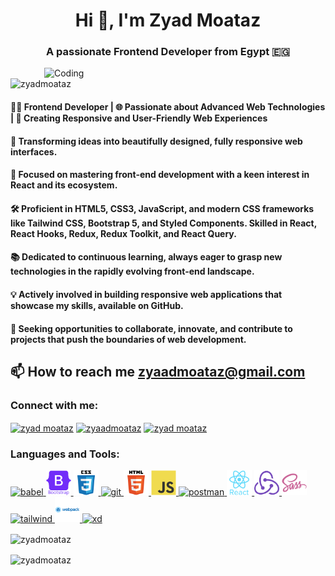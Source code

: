 

<h1 align="center">Hi 👋, I'm Zyad Moataz</h1>
<h3 align="center">A passionate Frontend Developer from Egypt 🇪🇬 </h3>


<img align="right" width="450px" alt="Coding" src="https://user-images.githubusercontent.com/115187902/230700872-d5f44b85-56c7-4e27-80a4-6e2db901e60c.gif">

<p align="left"> <img src="https://komarev.com/ghpvc/?username=zyadmoataz&label=Profile%20views&color=0e75b6&style=flat" alt="zyadmoataz" /> </p>

#### 👨‍💻 Frontend Developer | 🌐 Passionate about Advanced Web Technologies | 🚀 Creating Responsive and User-Friendly Web Experiences

#### 🎨 Transforming ideas into beautifully designed, fully responsive web interfaces.

#### 🚧 Focused on mastering front-end development with a keen interest in React and its ecosystem.

#### 🛠️ Proficient in HTML5, CSS3, JavaScript, and modern CSS frameworks like Tailwind CSS, Bootstrap 5, and Styled Components. Skilled in React, React Hooks, Redux, Redux Toolkit, and React Query.

#### 📚 Dedicated to continuous learning, always eager to grasp new technologies in the rapidly evolving front-end landscape.

#### 💡 Actively involved in building responsive web applications that showcase my skills, available on GitHub.

#### 💼 Seeking opportunities to collaborate, innovate, and contribute to projects that push the boundaries of web development.

## 📫 How to reach me **zyaadmoataz@gmail.com**

<h3 align="left">Connect with me:</h3>
<p align="left">
<a href="https://fb.com/zyad moataz" target="blank"><img align="center" src="https://raw.githubusercontent.com/rahuldkjain/github-profile-readme-generator/master/src/images/icons/Social/facebook.svg" alt="zyad moataz" height="30" width="40" /></a>
<a href="https://instagram.com/zyaadmoataz" target="blank"><img align="center" src="https://raw.githubusercontent.com/rahuldkjain/github-profile-readme-generator/master/src/images/icons/Social/instagram.svg" alt="zyaadmoataz" height="30" width="40" /></a>
<a href="https://linkedin.com/in/zyad moataz" target="blank"><img align="center" src="https://raw.githubusercontent.com/rahuldkjain/github-profile-readme-generator/master/src/images/icons/Social/linked-in-alt.svg" alt="zyad moataz" height="30" width="40" /></a>

</p>

<h3 align="left">Languages and Tools:</h3>
<p align="left"> <a href="https://babeljs.io/" target="_blank" rel="noreferrer"> <img src="https://www.vectorlogo.zone/logos/babeljs/babeljs-icon.svg" alt="babel" width="40" height="40"/> </a> <a href="https://getbootstrap.com" target="_blank" rel="noreferrer"> <img src="https://raw.githubusercontent.com/devicons/devicon/master/icons/bootstrap/bootstrap-plain-wordmark.svg" alt="bootstrap" width="40" height="40"/> </a> <a href="https://www.w3schools.com/css/" target="_blank" rel="noreferrer"> <img src="https://raw.githubusercontent.com/devicons/devicon/master/icons/css3/css3-original-wordmark.svg" alt="css3" width="40" height="40"/> </a> <a href="https://git-scm.com/" target="_blank" rel="noreferrer"> <img src="https://www.vectorlogo.zone/logos/git-scm/git-scm-icon.svg" alt="git" width="40" height="40"/> </a> <a href="https://www.w3.org/html/" target="_blank" rel="noreferrer"> <img src="https://raw.githubusercontent.com/devicons/devicon/master/icons/html5/html5-original-wordmark.svg" alt="html5" width="40" height="40"/> </a> <a href="https://developer.mozilla.org/en-US/docs/Web/JavaScript" target="_blank" rel="noreferrer"> <img src="https://raw.githubusercontent.com/devicons/devicon/master/icons/javascript/javascript-original.svg" alt="javascript" width="40" height="40"/> </a> <a href="https://postman.com" target="_blank" rel="noreferrer"> <img src="https://www.vectorlogo.zone/logos/getpostman/getpostman-icon.svg" alt="postman" width="40" height="40"/> </a> <a href="https://reactjs.org/" target="_blank" rel="noreferrer"> <img src="https://raw.githubusercontent.com/devicons/devicon/master/icons/react/react-original-wordmark.svg" alt="react" width="40" height="40"/> </a> <a href="https://redux.js.org" target="_blank" rel="noreferrer"> <img src="https://raw.githubusercontent.com/devicons/devicon/master/icons/redux/redux-original.svg" alt="redux" width="40" height="40"/> </a> <a href="https://sass-lang.com" target="_blank" rel="noreferrer"> <img src="https://raw.githubusercontent.com/devicons/devicon/master/icons/sass/sass-original.svg" alt="sass" width="40" height="40"/> </a> <a href="https://tailwindcss.com/" target="_blank" rel="noreferrer"> <img src="https://www.vectorlogo.zone/logos/tailwindcss/tailwindcss-icon.svg" alt="tailwind" width="40" height="40"/> </a> <a href="https://webpack.js.org" target="_blank" rel="noreferrer"> <img src="https://raw.githubusercontent.com/devicons/devicon/d00d0969292a6569d45b06d3f350f463a0107b0d/icons/webpack/webpack-original-wordmark.svg" alt="webpack" width="40" height="40"/> </a> <a href="https://www.adobe.com/products/xd.html" target="_blank" rel="noreferrer"> <img src="https://cdn.worldvectorlogo.com/logos/adobe-xd.svg" alt="xd" width="40" height="40"/> </a> </p>



<p><img  width ="500" align="center" src="https://github-readme-stats.vercel.app/api?username=zyadmoataz&show_icons=true&locale=en" alt="zyadmoataz" /></p>
<p><img  width="500" align="center" src="https://github-readme-streak-stats.herokuapp.com/?user=zyadmoataz&" alt="zyadmoataz" /></p>
